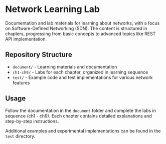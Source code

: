 # Network Learning Lab

Documentation and lab materials for learning about networks, with a focus on Software-Defined Networking (SDN). The content is structured in chapters, progressing from basic concepts to advanced topics like REST API implementation.

## Repository Structure

- `document/` - Learning materials and documentation
- `ch1-ch9/` - Labs for each chapter, organized in learning sequence
- `test/` - Example code and test implementations for various network features

## Usage

Follow the documentation in the `document` folder and complete the labs in sequence (ch1 - ch9). Each chapter contains detailed explanations and step-by-step instructions.

Additional examples and experimental implementations can be found in the `test` directory.
